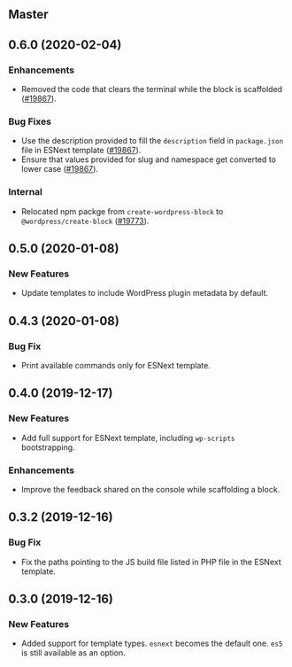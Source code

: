 ## Master

## 0.6.0 (2020-02-04)

### Enhancements

- Removed the code that clears the terminal while the block is scaffolded ([#19867](https://github.com/WordPress/gutenberg/pull/19867)).

### Bug Fixes

- Use the description provided to fill the `description` field in `package.json` file in ESNext template ([#19867](https://github.com/WordPress/gutenberg/pull/19867)).
- Ensure that values provided for slug and namespace get converted to lower case ([#19867](https://github.com/WordPress/gutenberg/pull/19867)).

### Internal

- Relocated npm packge from `create-wordpress-block` to `@wordpress/create-block` ([#19773](https://github.com/WordPress/gutenberg/pull/19773)).

## 0.5.0 (2020-01-08)

### New Features

- Update templates to include WordPress plugin metadata by default.

## 0.4.3 (2020-01-08)

### Bug Fix

- Print available commands only for ESNext template.

## 0.4.0 (2019-12-17)

### New Features

- Add full support for ESNext template, including `wp-scripts` bootstrapping.

### Enhancements

- Improve the feedback shared on the console while scaffolding a block.

## 0.3.2 (2019-12-16)

### Bug Fix

- Fix the paths pointing to the JS build file listed in PHP file in the ESNext template.

## 0.3.0 (2019-12-16)

### New Features

- Added support for template types. `esnext` becomes the default one. `es5` is still available as an option.
